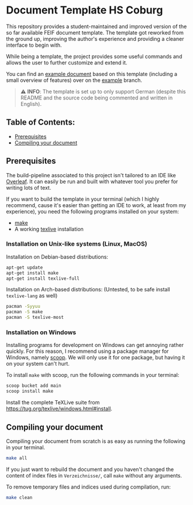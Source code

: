 # Document Template HS Coburg

This repository provides a student-maintained and improved version of the
so far available FEIF document template. The template got reworked from
the ground up, improving the author's experience and providing a cleaner
interface to begin with.

While being a template, the project provides some useful commands and
allows the user to further customize and extend it.

You can find an [example document](https://github.com/btoschek/hsc-template/blob/example/Arbeit.pdf)
based on this template (including a small overview of features) over on the
[example](https://github.com/btoschek/hsc-template/tree/example) branch.

> ⚠️ **INFO**: The template is set up to only support German (despite this README
> and the source code being commented and written in English).

## Table of Contents:

- [Prerequisites](#prerequisites)
- [Compiling your document](#compiling-your-document)

## Prerequisites

The build-pipeline associated to this project isn't tailored to an IDE like
[Overleaf](https://www.overleaf.com/). It can easily be run and built with whatever
tool you prefer for writing lots of text.

If you want to build the template in your terminal (which I highly recommend,
cause it's easier than getting an IDE to work, at least from my experience),
you need the following programs installed on your system:

- [make](https://www.gnu.org/software/make/)
- A working [texlive](https://www.tug.org/texlive/) installation

### Installation on Unix-like systems (Linux, MacOS)

Installation on Debian-based distributions:

```sh
apt-get update
apt-get install make
apt-get install texlive-full
```

Installation on Arch-based distributions: (Untested, to be safe install
`texlive-lang` as well)

```sh
pacman -Syyuu
pacman -S make
pacman -S texlive-most
```

### Installation on Windows

Installing programs for development on Windows can get annoying rather quickly.
For this reason, I recommend using a package manager for Windows, namely
[scoop](https://scoop.sh/). We will only use it for one package, but having it on
your system can't hurt.

To install `make` with scoop, run the following commands in your
terminal:

```sh
scoop bucket add main
scoop install make
```

Install the complete TeXLive suite from https://tug.org/texlive/windows.html#install.

## Compiling your document

Compiling your document from scratch is as easy as running the following in your terminal.

```sh
make all
```

If you just want to rebuild the document and you haven't changed the content of index files
in `Verzeichnisse/`, call `make` without any arguments.

To remove temporary files and indices used during compilation, run:

```sh
make clean
```

